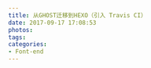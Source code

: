 ```yaml
---
title: 从GHOST迁移到HEXO（引入 Travis CI）
date: 2017-09-17 17:08:53
photos:
tags:
categories: 
- Font-end
---
```

